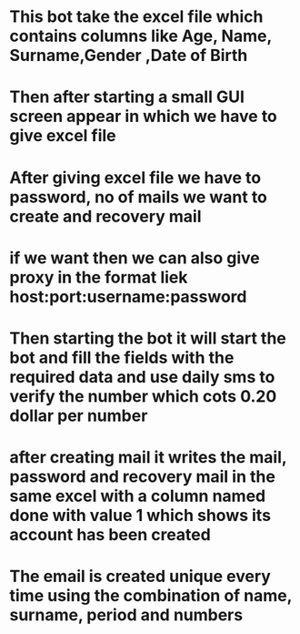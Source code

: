 # This bot take the excel file which contains columns like Age, Name, Surname,Gender ,Date of Birth
# Then after starting a small GUI screen appear in which we have to give excel file
# After giving excel file we have to password, no of mails we want to create and recovery mail
# if we want then we can also give proxy in the format liek host:port:username:password

# Then starting the bot it will start the bot and fill the fields with the required data and use daily sms to verify the number which cots 0.20 dollar per number 
# after creating mail it writes the mail, password and recovery mail in the same excel with a column named done with value 1 which shows its account has been created

# The email is created unique every time using the combination of name, surname, period  and numbers